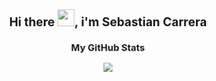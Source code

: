 <h2 align="center">Hi there <img src="https://raw.githubusercontent.com/MartinHeinz/MartinHeinz/master/wave.gif" width="30px">, i'm Sebastian Carrera</h2>


<h3 align="center">My GitHub Stats</h3>

<p align="center">
<a href="https://github.com/sebascarreram/sebascarreram" >
  <img align="center" src="https://github-readme-stats.vercel.app/api/top-langs/?username=sebascarreram&layout=compact&hide=html&title_color=ffffff&text_color=c9cacc&icon_color=2bbc8a&bg_color=1d1f21" />
</a>
</p>
